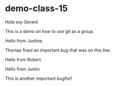 # demo-class-15

Hola soy Gerard

This is a demo on how to use git as a group.

Hello from Justine.

Thomas fixed an important bug that was on this line.

Hello from Robert.

Hello from Justin.

This is another important bugfix!!
